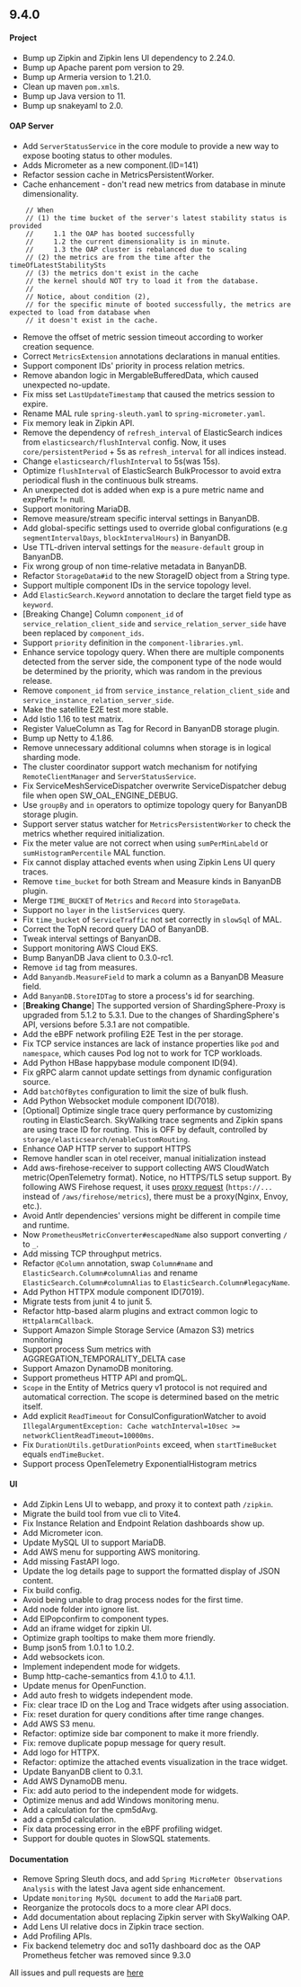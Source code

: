 ## 9.4.0

#### Project

* Bump up Zipkin and Zipkin lens UI dependency to 2.24.0.
* Bump up Apache parent pom version to 29.
* Bump up Armeria version to 1.21.0.
* Clean up maven `pom.xml`s.
* Bump up Java version to 11.
* Bump up snakeyaml to 2.0.

#### OAP Server

* Add `ServerStatusService` in the core module to provide a new way to expose booting status to other modules.
* Adds Micrometer as a new component.(ID=141)
* Refactor session cache in MetricsPersistentWorker.
* Cache enhancement - don't read new metrics from database in minute dimensionality.

```
    // When
    // (1) the time bucket of the server's latest stability status is provided
    //     1.1 the OAP has booted successfully
    //     1.2 the current dimensionality is in minute.
    //     1.3 the OAP cluster is rebalanced due to scaling
    // (2) the metrics are from the time after the timeOfLatestStabilitySts
    // (3) the metrics don't exist in the cache
    // the kernel should NOT try to load it from the database.
    //
    // Notice, about condition (2),
    // for the specific minute of booted successfully, the metrics are expected to load from database when
    // it doesn't exist in the cache.
```

* Remove the offset of metric session timeout according to worker creation sequence.
* Correct `MetricsExtension` annotations declarations in manual entities.
* Support component IDs' priority in process relation metrics.
* Remove abandon logic in MergableBufferedData, which caused unexpected no-update.
* Fix miss set `LastUpdateTimestamp` that caused the metrics session to expire.
* Rename MAL rule `spring-sleuth.yaml` to `spring-micrometer.yaml`.
* Fix memory leak in Zipkin API.
* Remove the dependency of `refresh_interval` of ElasticSearch indices from `elasticsearch/flushInterval` config. Now,
  it uses `core/persistentPeriod` + 5s as `refresh_interval` for all indices instead.
* Change `elasticsearch/flushInterval` to 5s(was 15s).
* Optimize `flushInterval` of ElasticSearch BulkProcessor to avoid extra periodical flush in the continuous bulk streams.
* An unexpected dot is added when exp is a pure metric name and expPrefix != null.
* Support monitoring MariaDB.
* Remove measure/stream specific interval settings in BanyanDB.
* Add global-specific settings used to override global configurations (e.g `segmentIntervalDays`, `blockIntervalHours`) in BanyanDB.
* Use TTL-driven interval settings for the `measure-default` group in BanyanDB.
* Fix wrong group of non time-relative metadata in BanyanDB.
* Refactor `StorageData#id` to the new StorageID object from a String type.
* Support multiple component IDs in the service topology level.
* Add `ElasticSearch.Keyword` annotation to declare the target field type as `keyword`.
* [Breaking Change] Column `component_id` of `service_relation_client_side` and `service_relation_server_side` have been replaced by `component_ids`.
* Support `priority` definition in the `component-libraries.yml`.
* Enhance service topology query. When there are multiple components detected from the server side,
  the component type of the node would be determined by the priority, which was random in the previous release.
* Remove `component_id` from `service_instance_relation_client_side` and `service_instance_relation_server_side`.
* Make the satellite E2E test more stable.
* Add Istio 1.16 to test matrix.
* Register ValueColumn as Tag for Record in BanyanDB storage plugin.
* Bump up Netty to 4.1.86.
* Remove unnecessary additional columns when storage is in logical sharding mode.
* The cluster coordinator support watch mechanism for notifying `RemoteClientManager` and `ServerStatusService`.
* Fix ServiceMeshServiceDispatcher overwrite ServiceDispatcher debug file when open SW_OAL_ENGINE_DEBUG.
* Use `groupBy` and `in` operators to optimize topology query for BanyanDB storage plugin.
* Support server status watcher for `MetricsPersistentWorker` to check the metrics whether required initialization.
* Fix the meter value are not correct when using `sumPerMinLabeld` or `sumHistogramPercentile` MAL function.
* Fix cannot display attached events when using Zipkin Lens UI query traces.
* Remove `time_bucket` for both Stream and Measure kinds in BanyanDB plugin.
* Merge `TIME_BUCKET` of `Metrics` and `Record` into `StorageData`.
* Support no `layer` in the `listServices` query.
* Fix `time_bucket` of `ServiceTraffic` not set correctly in `slowSql` of MAL.
* Correct the TopN record query DAO of BanyanDB.
* Tweak interval settings of BanyanDB.
* Support monitoring AWS Cloud EKS.
* Bump BanyanDB Java client to 0.3.0-rc1.
* Remove `id` tag from measures.
* Add `Banyandb.MeasureField` to mark a column as a BanyanDB Measure field.
* Add `BanyanDB.StoreIDTag` to store a process's id for searching.
* [**Breaking Change**] The supported version of ShardingSphere-Proxy is upgraded from 5.1.2 to 5.3.1. Due to the changes of ShardingSphere's API, versions before 5.3.1 are not compatible.
* Add the eBPF network profiling E2E Test in the per storage.
* Fix TCP service instances are lack of instance properties like `pod` and `namespace`, which causes Pod log not to work for TCP workloads.
* Add Python HBase happybase module component ID(94).
* Fix gRPC alarm cannot update settings from dynamic configuration source.
* Add `batchOfBytes` configuration to limit the size of bulk flush.
* Add Python Websocket module component ID(7018).
* [Optional] Optimize single trace query performance by customizing routing in ElasticSearch. SkyWalking trace segments and Zipkin spans are using trace ID for routing. This is OFF by default, controlled by `storage/elasticsearch/enableCustomRouting`.
* Enhance OAP HTTP server to support HTTPS
* Remove handler scan in otel receiver, manual initialization instead
* Add aws-firehose-receiver to support collecting AWS CloudWatch metric(OpenTelemetry format). Notice, no HTTPS/TLS setup
  support. By following AWS Firehose request, it uses [proxy request](https://en.wikipedia.org/wiki/Proxy_server#Web_proxy_servers)
  (`https://...` instead of `/aws/firehose/metrics`), there must be a proxy(Nginx, Envoy, etc.).
* Avoid Antlr dependencies' versions might be different in compile time and runtime.
* Now `PrometheusMetricConverter#escapedName` also support converting `/` to `_`.
* Add missing TCP throughput metrics.
* Refactor `@Column` annotation, swap `Column#name` and `ElasticSearch.Column#columnAlias` and rename `ElasticSearch.Column#columnAlias` to `ElasticSearch.Column#legacyName`.
* Add Python HTTPX module component ID(7019).
* Migrate tests from junit 4 to junit 5.
* Refactor http-based alarm plugins and extract common logic to `HttpAlarmCallback`.
* Support Amazon Simple Storage Service (Amazon S3) metrics monitoring
* Support process Sum metrics with AGGREGATION_TEMPORALITY_DELTA case
* Support Amazon DynamoDB monitoring.
* Support prometheus HTTP API and promQL.
* `Scope` in the Entity of Metrics query v1 protocol is not required and automatical correction. The scope is determined based on the metric itself.
* Add explicit `ReadTimeout` for ConsulConfigurationWatcher to avoid `IllegalArgumentException: Cache watchInterval=10sec >= networkClientReadTimeout=10000ms`.
* Fix `DurationUtils.getDurationPoints` exceed, when `startTimeBucket` equals `endTimeBucket`.
* Support process OpenTelemetry ExponentialHistogram metrics

#### UI

* Add Zipkin Lens UI to webapp, and proxy it to context path `/zipkin`.
* Migrate the build tool from vue cli to Vite4.
* Fix Instance Relation and Endpoint Relation dashboards show up.
* Add Micrometer icon.
* Update MySQL UI to support MariaDB.
* Add AWS menu for supporting AWS monitoring.
* Add missing FastAPI logo.
* Update the log details page to support the formatted display of JSON content.
* Fix build config.
* Avoid being unable to drag process nodes for the first time.
* Add node folder into ignore list.
* Add ElPopconfirm to component types.
* Add an iframe widget for zipkin UI.
* Optimize graph tooltips to make them more friendly.
* Bump json5 from 1.0.1 to 1.0.2.
* Add websockets icon.
* Implement independent mode for widgets.
* Bump http-cache-semantics from 4.1.0 to 4.1.1.
* Update menus for OpenFunction.
* Add auto fresh to widgets independent mode.
* Fix: clear trace ID on the Log and Trace widgets after using association.
* Fix: reset duration for query conditions after time range changes.
* Add AWS S3 menu.
* Refactor: optimize side bar component to make it more friendly.
* Fix: remove duplicate popup message for query result.
* Add logo for HTTPX.
* Refactor: optimize the attached events visualization in the trace widget.
* Update BanyanDB client to 0.3.1.
* Add AWS DynamoDB menu.
* Fix: add auto period to the independent mode for widgets.
* Optimize menus and add Windows monitoring menu.
* Add a calculation for the cpm5dAvg.
* add a cpm5d calculation.
* Fix data processing error in the eBPF profiling widget.
* Support for double quotes in SlowSQL statements.

#### Documentation

* Remove Spring Sleuth docs, and add `Spring MicroMeter Observations Analysis` with the latest Java agent side
  enhancement.
* Update `monitoring MySQL document` to add the `MariaDB` part.
* Reorganize the protocols docs to a more clear API docs.
* Add documentation about replacing Zipkin server with SkyWalking OAP.
* Add Lens UI relative docs in Zipkin trace section.
* Add Profiling APIs.
* Fix backend telemetry doc and so11y dashboard doc as the OAP Prometheus fetcher was removed since 9.3.0

All issues and pull requests are [here](https://github.com/apache/skywalking/milestone/160?closed=1)
